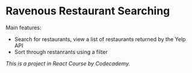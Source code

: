 # Ravenous Restaurant Searching

Main features:
- Search for restaurants, view a list of restaurants returned by the Yelp API
- Sort through restanrants using a filter

*This is a project in React Course by Codecademy.*

